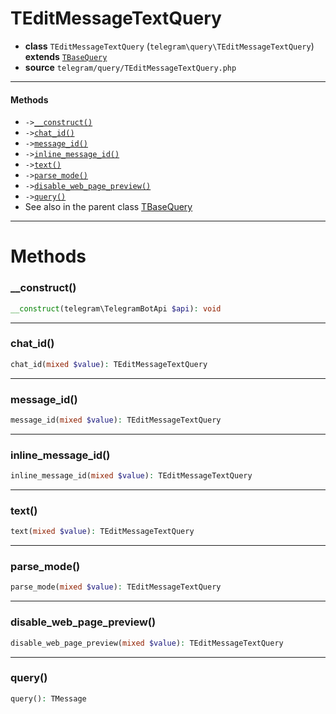 # TEditMessageTextQuery

- **class** `TEditMessageTextQuery` (`telegram\query\TEditMessageTextQuery`) **extends** [`TBaseQuery`](classes/telegram/query/TBaseQuery.md)
- **source** `telegram/query/TEditMessageTextQuery.php`

---

#### Methods

- `->`[`__construct()`](#method-__construct)
- `->`[`chat_id()`](#method-chat_id)
- `->`[`message_id()`](#method-message_id)
- `->`[`inline_message_id()`](#method-inline_message_id)
- `->`[`text()`](#method-text)
- `->`[`parse_mode()`](#method-parse_mode)
- `->`[`disable_web_page_preview()`](#method-disable_web_page_preview)
- `->`[`query()`](#method-query)
- See also in the parent class [TBaseQuery](classes/telegram/query/TBaseQuery.md)

---
# Methods

<a name="method-__construct"></a>

### __construct()
```php
__construct(telegram\TelegramBotApi $api): void
```

---

<a name="method-chat_id"></a>

### chat_id()
```php
chat_id(mixed $value): TEditMessageTextQuery
```

---

<a name="method-message_id"></a>

### message_id()
```php
message_id(mixed $value): TEditMessageTextQuery
```

---

<a name="method-inline_message_id"></a>

### inline_message_id()
```php
inline_message_id(mixed $value): TEditMessageTextQuery
```

---

<a name="method-text"></a>

### text()
```php
text(mixed $value): TEditMessageTextQuery
```

---

<a name="method-parse_mode"></a>

### parse_mode()
```php
parse_mode(mixed $value): TEditMessageTextQuery
```

---

<a name="method-disable_web_page_preview"></a>

### disable_web_page_preview()
```php
disable_web_page_preview(mixed $value): TEditMessageTextQuery
```

---

<a name="method-query"></a>

### query()
```php
query(): TMessage
```